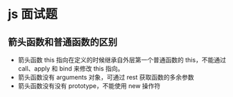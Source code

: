 # js 面试题

## 箭头函数和普通函数的区别

- 箭头函数 this 指向在定义的时候继承自外层第一个普通函数的 this，不能通过 call、apply 和 bind 来修改 this 指向。
- 箭头函数没有 arguments 对象，可通过 rest 获取函数的多余参数
- 箭头函数没有没有 prototype，不能使用 new 操作符
